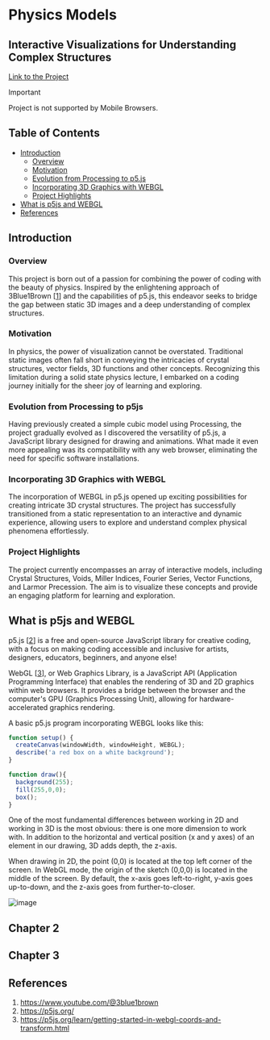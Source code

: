 # Physics Models
## Interactive Visualizations for Understanding Complex Structures

[Link to the Project](https://vyasmokalzz.github.io/Physics-Models/)
> [!IMPORTANT]
> Project is not supported by Mobile Browsers.

## Table of Contents
- [Introduction](#Introduction)
  - [Overview](#Overview) 
  - [Motivation](#Motivation)
  - [Evolution from Processing to p5.js](#Evolution-from-Processing-to-p5.js)
  - [Incorporating 3D Graphics with WEBGL](#Incorporating-3D-Graphics-with-WEBGL)
  - [Project Highlights](#Project-Highlights)
- [What is p5js and WEBGL](#What-is-p5js-and-WEBGL)
- [References](#References)

## Introduction
### Overview
This project is born out of a passion for combining the power of coding with the beauty of physics. Inspired by the enlightening approach of 3Blue1Brown [[1](https://www.youtube.com/@3blue1brown)] and the capabilities of p5.js, this endeavor seeks to bridge the gap between static 3D images and a deep understanding of complex structures.

### Motivation
In physics, the power of visualization cannot be overstated. Traditional static images often fall short in conveying the intricacies of crystal structures, vector fields, 3D functions and other concepts. Recognizing this limitation during a solid state physics lecture, I embarked on a coding journey initially for the sheer joy of learning and exploring.

### Evolution from Processing to p5js
Having previously created a simple cubic model using Processing, the project gradually evolved as I discovered the versatility of p5.js, a JavaScript library designed for drawing and animations. What made it even more appealing was its compatibility with any web browser, eliminating the need for specific software installations.

### Incorporating 3D Graphics with WEBGL
The incorporation of WEBGL in p5.js opened up exciting possibilities for creating intricate 3D crystal structures. The project has successfully transitioned from a static representation to an interactive and dynamic experience, allowing users to explore and understand complex physical phenomena effortlessly.

### Project Highlights
The project currently encompasses an array of interactive models, including Crystal Structures, Voids, Miller Indices, Fourier Series, Vector Functions, and Larmor Precession. The aim is to visualize these concepts and provide an engaging platform for learning and exploration.

## What is p5js and WEBGL
p5.js [[2](https://p5js.org/)] is a free and open-source JavaScript library for creative coding, with a focus on making coding accessible and inclusive for artists, designers, educators, beginners, and anyone else!

WebGL [[3](https://p5js.org/learn/getting-started-in-webgl-coords-and-transform.html)], or Web Graphics Library, is a JavaScript API (Application Programming Interface) that enables the rendering of 3D and 2D graphics within web browsers. It provides a bridge between the browser and the computer's GPU (Graphics Processing Unit), allowing for hardware-accelerated graphics rendering.

A basic p5.js program incorporating WEBGL looks like this:
```javascript
function setup() {
  createCanvas(windowWidth, windowHeight, WEBGL);
  describe('a red box on a white background');
}

function draw(){
  background(255);
  fill(255,0,0);
  box();
}
```
One of the most fundamental differences between working in 2D and working in 3D is the most obvious: there is one more dimension to work with. In addition to the horizontal and vertical position (x and y axes) of an element in our drawing, 3D adds depth, the z-axis.

When drawing in 2D, the point (0,0) is located at the top left corner of the screen. In WebGL mode, the origin of the sketch (0,0,0) is located in the middle of the screen. By default, the x-axis goes left-to-right, y-axis goes up-to-down, and the z-axis goes from further-to-closer.

![image](https://github.com/vyasmokalzz/Physics-Models/assets/102199618/8e518f44-cc10-4a11-a345-6eeafc6b24d5)

## Chapter 2
## Chapter 3
## References
1. https://www.youtube.com/@3blue1brown
2. https://p5js.org/
3. https://p5js.org/learn/getting-started-in-webgl-coords-and-transform.html
